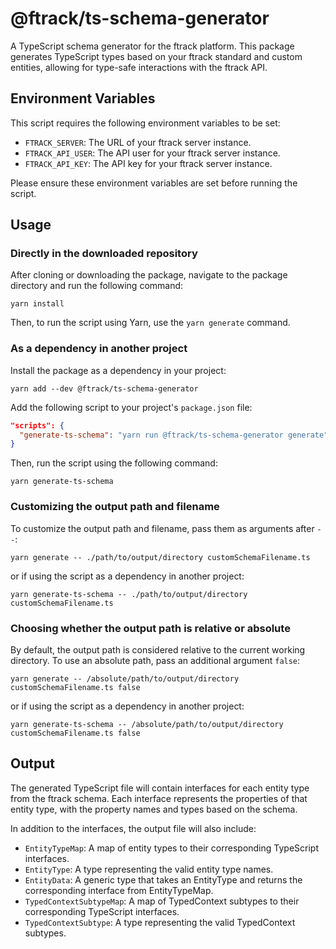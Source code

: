 # @ftrack/ts-schema-generator

A TypeScript schema generator for the ftrack platform. This package generates TypeScript types based on your ftrack standard and custom entities, allowing for type-safe interactions with the ftrack API.

## Environment Variables

This script requires the following environment variables to be set:

- `FTRACK_SERVER`: The URL of your ftrack server instance.
- `FTRACK_API_USER`: The API user for your ftrack server instance.
- `FTRACK_API_KEY`: The API key for your ftrack server instance.

Please ensure these environment variables are set before running the script.

## Usage

### Directly in the downloaded repository

After cloning or downloading the package, navigate to the package directory and run the following command:

```
yarn install
```

Then, to run the script using Yarn, use the `yarn generate` command.

### As a dependency in another project

Install the package as a dependency in your project:

```
yarn add --dev @ftrack/ts-schema-generator
```

Add the following script to your project's `package.json` file:

```json
"scripts": {
  "generate-ts-schema": "yarn run @ftrack/ts-schema-generator generate"
}
```

Then, run the script using the following command:

```
yarn generate-ts-schema
```

### Customizing the output path and filename

To customize the output path and filename, pass them as arguments after `--`:

```
yarn generate -- ./path/to/output/directory customSchemaFilename.ts
```

or if using the script as a dependency in another project:

```
yarn generate-ts-schema -- ./path/to/output/directory customSchemaFilename.ts
```

### Choosing whether the output path is relative or absolute

By default, the output path is considered relative to the current working directory. To use an absolute path, pass an additional argument `false`:

```
yarn generate -- /absolute/path/to/output/directory customSchemaFilename.ts false
```

or if using the script as a dependency in another project:

```
yarn generate-ts-schema -- /absolute/path/to/output/directory customSchemaFilename.ts false
```

## Output

The generated TypeScript file will contain interfaces for each entity type from the ftrack schema. Each interface represents the properties of that entity type, with the property names and types based on the schema.

In addition to the interfaces, the output file will also include:

- `EntityTypeMap`: A map of entity types to their corresponding TypeScript interfaces.
- `EntityType`: A type representing the valid entity type names.
- `EntityData`: A generic type that takes an EntityType and returns the corresponding interface from EntityTypeMap.
- `TypedContextSubtypeMap`: A map of TypedContext subtypes to their corresponding TypeScript interfaces.
- `TypedContextSubtype`: A type representing the valid TypedContext subtypes.
